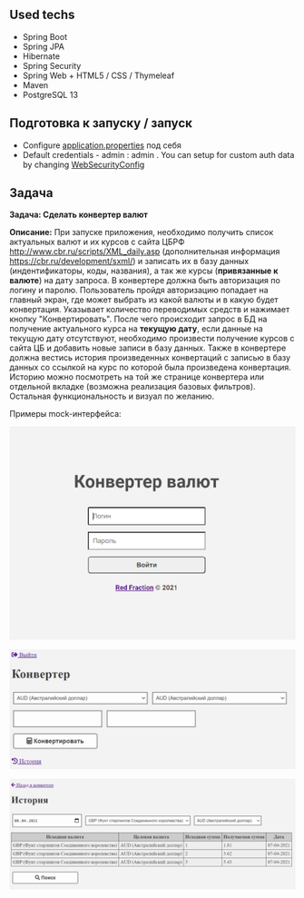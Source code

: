 ## Used techs
- Spring Boot
- Spring JPA
- Hibernate
- Spring Security
- Spring Web + HTML5 / CSS / Thymeleaf
- Maven
- PostgreSQL 13

## Подготовка к запуску / запуск
- Configure [application.properties][1] под себя
- Default credentials - admin : admin . You can setup for custom auth data by changing [WebSecurityConfig][2]

[1]: https://github.com/RedFraction/JAVA.SB2.TEST/blob/master/src/main/resources/application.properties
[2]: https://github.com/RedFraction/JAVA.SB2.TEST/blob/master/src/main/java/dev/xred/sb2test/config/WebSecurityConfig.java
## Задача
**Задача: Сделать конвертер валют**

**Описание:**
При запуске приложения, необходимо получить список актуальных валют и их курсов с сайта ЦБРФ http://www.cbr.ru/scripts/XML_daily.asp (дополнительная информация https://cbr.ru/development/sxml/) и записать их в базу данных (индентификаторы, коды, названия), а так же курсы (**привязанные к валюте**) на дату запроса. В конвертере должна быть авторизация по логину и паролю. Пользователь пройдя авторизацию попадает на главный экран, где может выбрать из какой валюты и в какую будет конвертация. Указывает количество переводимых средств и нажимает кнопку "Конвертировать". После чего происходит запрос в БД на получение актуального курса на **текущую дату**, если данные на текущую дату отсутствуют, необходимо произвести получение курсов с сайта ЦБ и добавить новые записи в базу данных. Также в конвертере должна вестись история произведенных конвертаций с записью в базу данных со ссылкой на курс по которой была произведена конвертация. Историю можно посмотреть на той же странице конвертера или отдельной вкладке (возможна реализация базовых фильтров). Остальная функциональность и визуал по желанию.

Примеры mock-интерфейса:

![Страница логина](https://github.com/RedFraction/JAVA.SB2.TEST/blob/master/login.png?raw=true "Экран логина")

![Главная страница](https://github.com/RedFraction/JAVA.SB2.TEST/blob/master/converter.png?raw=true "Основная форма")

![Страница истории](https://github.com/RedFraction/JAVA.SB2.TEST/blob/master/history.png?raw=true "История")



